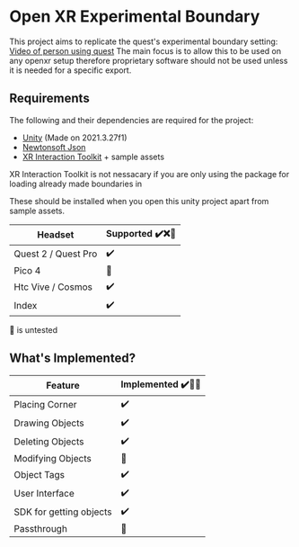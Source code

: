 ﻿# Open XR Experimental Boundary

This project aims to replicate the quest's experimental boundary setting: [Video of person using quest](https://www.youtube.com/watch?v=4t1CdmDeBhA)
The main focus is to allow this to be used on any openxr setup therefore proprietary software should not be used unless it is needed for a specific export.

## Requirements
The following and their dependencies are required for the project:
- [Unity](https://unity.com/) (Made on 2021.3.27f1)
- [Newtonsoft Json](https://docs.unity3d.com/Packages/com.unity.nuget.newtonsoft-json@2.0/manual/index.html) 
- [XR Interaction Toolkit](https://docs.unity3d.com/Packages/com.unity.xr.interaction.toolkit@2.3/manual/index.html) + sample assets

XR Interaction Toolkit is not nessacary if you are only using the package for loading already made boundaries in

These should be installed when you open this unity project apart from sample assets.

| Headset           	| Supported ✔️❌🤔 	|
|-------------------	|----------------	|
| Quest 2 / Quest Pro    	| ✔️              	|
| Pico 4  	| 🤔              	|
| Htc Vive / Cosmos 	| ✔️              	|
| Index       	| ✔️              	|

🤔 is untested

## What's Implemented?

| Feature           	| Implemented ✔️🚧❌ 	|
|-------------------	|----------------	|
| Placing Corner    	| ✔️              	|
| Drawing Objects   	| ✔️              	|
| Deleting Objects  	| ✔️              	|
| Modifying Objects 	| 🚧              	|
| Object Tags       	| ✔️              	|
| User Interface    	| ✔️              	|
| SDK for getting objects    	| ✔️              	|
| Passthrough    	| 🚧              	|
